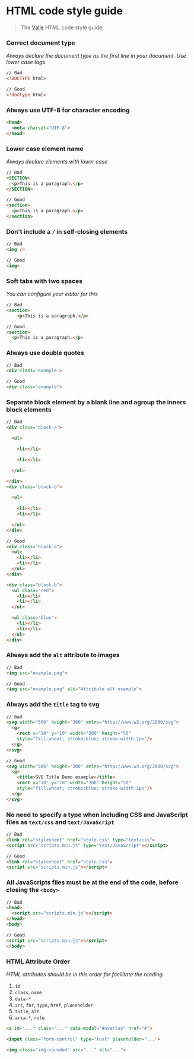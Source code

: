 # HTML code style guide

> The [Valle](https://github.com/valleweb) HTML code style guide.

### Correct document type

*Always declare the document type as the first line in your document. Use lower case tags*

```html
// Bad
<!DOCTYPE html>
```

```html
// Good
<!doctype html>
```

### Always use UTF-8 for character encoding

```html
<head>
  <meta charset="UTF-8">
</head>
```

### Lower case element name

*Always declare elements with lower case*

```html
// Bad
<SECTION>
  <p>This is a paragraph.</p>
</SECTION>
```

```html
// Good
<section>
  <p>This is a paragraph.</p>
</section>
```

### Don't include a `/` in self-closing elements

```html
// Bad
<img />
```

```html
// Good
<img>
```

### Soft tabs with two spaces

*You can configure your editor for this*

```html
// Bad
<section>
    <p>This is a paragraph.</p>
```

```html
// Good
<section>
  <p>This is a paragraph.</p>
```

### Always use double quotes

```html
// Bad
<div class='example'>
```

```html
// Good
<div class="example">
```

### Separate block element by a blank line and agroup the inners block elements

```html
// Bad
<div class="block-a">

  <ul>

    <li></li>

    <li></li>

  </ul>

</div>
<div class="block-b">

  <ul>
  
    <li></li>
    <li></li>

  </ul>
</div>
```

```html
// Good
<div class="block-a">
  <ul>
    <li></li>
    <li></li>
  </ul>
</div>

<div class="block-b">
  <ul class="red">
    <li></li>
    <li></li>
  </ul>

  <ul class="blue">
    <li></li>
    <li></li>
  </ul>
</div>
```

### Always add the `alt` attribute to images

```html
// Bad
<img src="exanple.png">
```

```html
// Good
<img src="example.png" alt="Attribute alt example">
```

### Always add the `title` tag to svg

```html
// Bad
<svg width="500" height="300" xmlns="http://www.w3.org/2000/svg">
  <g>
    <rect x="10" y="10" width="200" height="50"
    style="fill:wheat; stroke:blue; stroke-width:1px"/>
  </g>
</svg>
```

```html
// Good
<svg width="500" height="300" xmlns="http://www.w3.org/2000/svg">
  <g>
    <title>SVG Title Demo example</title>
    <rect x="10" y="10" width="200" height="50"
    style="fill:wheat; stroke:blue; stroke-width:1px"/>
  </g>
</svg>
```

### No need to specify a type when including CSS and JavaScript files as `text/css` and `text/JavaScript`

```html
// Bad
<link rel="stylesheet" href="style.css" type="text/css">
<script src="scripts.min.js" type="text/JavaScript"></script>
```

```html
// Good
<link rel="stylesheet" href="style.css">
<script src="scripts.min.js"></script>
```

### All JavaScripts files must be at the end of the code, before closing the `<body>`

```html
// Bad
<head>
  <script src="scripts.min.js"></script>
</head>
<body>
```

```html
// Good
<script src="scripts.min.js"></script>
</body>
```

### HTML Attribute Order

*HTML attributes should be in this order for facilitate the reading*

1. `id`
1. `class`, `name`
1. `data-*`
1. `src`, `for`, `type`, `href`, `placeholder`
1. `title`, `alt`
1. `aria-*`, `role`

```html
<a id="..." class="..." data-modal="#overlay" href="#">

<input class="form-control" type="text" placeholder="...">

<img class="img-rounded" src="..." alt="...">
```
